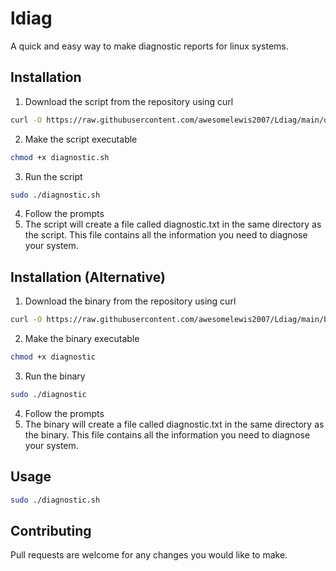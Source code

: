 # ldiag
A quick and easy way to make diagnostic reports for linux systems.

## Installation
1. Download the script from the repository using curl
```bash
curl -O https://raw.githubusercontent.com/awesomelewis2007/Ldiag/main/diagnostic.sh
```
2. Make the script executable
```bash
chmod +x diagnostic.sh
```
3. Run the script
```bash
sudo ./diagnostic.sh
```
4. Follow the prompts
5. The script will create a file called diagnostic.txt in the same directory as the script. This file contains all the information you need to diagnose your system.

## Installation (Alternative)
1. Download the binary from the repository using curl
```bash
curl -O https://raw.githubusercontent.com/awesomelewis2007/Ldiag/main/build/diagnostic
```
2. Make the binary executable
```bash
chmod +x diagnostic
```
3. Run the binary
```bash
sudo ./diagnostic
```
4. Follow the prompts
5. The binary will create a file called diagnostic.txt in the same directory as the binary. This file contains all the information you need to diagnose your system.

## Usage
```bash
sudo ./diagnostic.sh
```
## Contributing
Pull requests are welcome for any changes you would like to make.
